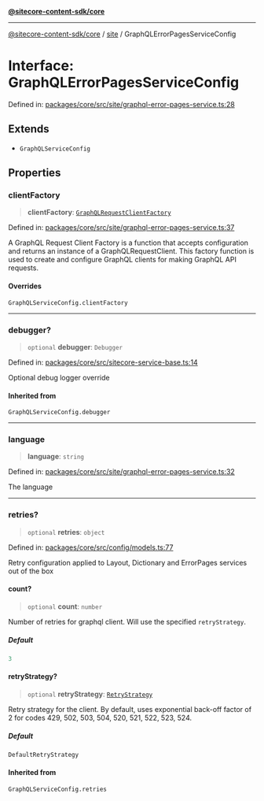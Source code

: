 [**@sitecore-content-sdk/core**](../../README.md)

***

[@sitecore-content-sdk/core](../../README.md) / [site](../README.md) / GraphQLErrorPagesServiceConfig

# Interface: GraphQLErrorPagesServiceConfig

Defined in: [packages/core/src/site/graphql-error-pages-service.ts:28](https://github.com/Sitecore/content-sdk/blob/d66d73920955c32f18807cacf98f4ede97be14bd/packages/core/src/site/graphql-error-pages-service.ts#L28)

## Extends

- `GraphQLServiceConfig`

## Properties

### clientFactory

> **clientFactory**: [`GraphQLRequestClientFactory`](../../index/type-aliases/GraphQLRequestClientFactory.md)

Defined in: [packages/core/src/site/graphql-error-pages-service.ts:37](https://github.com/Sitecore/content-sdk/blob/d66d73920955c32f18807cacf98f4ede97be14bd/packages/core/src/site/graphql-error-pages-service.ts#L37)

A GraphQL Request Client Factory is a function that accepts configuration and returns an instance of a GraphQLRequestClient.
This factory function is used to create and configure GraphQL clients for making GraphQL API requests.

#### Overrides

`GraphQLServiceConfig.clientFactory`

***

### debugger?

> `optional` **debugger**: `Debugger`

Defined in: [packages/core/src/sitecore-service-base.ts:14](https://github.com/Sitecore/content-sdk/blob/d66d73920955c32f18807cacf98f4ede97be14bd/packages/core/src/sitecore-service-base.ts#L14)

Optional debug logger override

#### Inherited from

`GraphQLServiceConfig.debugger`

***

### language

> **language**: `string`

Defined in: [packages/core/src/site/graphql-error-pages-service.ts:32](https://github.com/Sitecore/content-sdk/blob/d66d73920955c32f18807cacf98f4ede97be14bd/packages/core/src/site/graphql-error-pages-service.ts#L32)

The language

***

### retries?

> `optional` **retries**: `object`

Defined in: [packages/core/src/config/models.ts:77](https://github.com/Sitecore/content-sdk/blob/d66d73920955c32f18807cacf98f4ede97be14bd/packages/core/src/config/models.ts#L77)

Retry configuration applied to Layout, Dictionary and ErrorPages services out of the box

#### count?

> `optional` **count**: `number`

Number of retries for graphql client. Will use the specified `retryStrategy`.

##### Default

```ts
3
```

#### retryStrategy?

> `optional` **retryStrategy**: [`RetryStrategy`](../../index/interfaces/RetryStrategy.md)

Retry strategy for the client. By default, uses exponential
back-off factor of 2 for codes 429, 502, 503, 504, 520, 521, 522, 523, 524.

##### Default

```ts
DefaultRetryStrategy
```

#### Inherited from

`GraphQLServiceConfig.retries`
